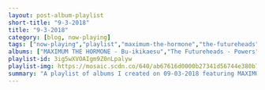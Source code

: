 ```yaml
---
layout: post-album-playlist
short-title: "9-3-2018"
title: "9-3-2018"
category: [blog, now-playing]
tags: ["now-playing","playlist","maximum-the-hormone","the-futureheads","pure-x","sturgill-simpson","converge","real-friends","chuck-berry","kid-dynamite","various-artists","real-friends"]
albums: ["MAXIMUM THE HORMONE - Bu-ikikaesu","The Futureheads - Powers","Pure X - Angel","Sturgill Simpson - Metamodern Sounds in Country Music","Converge - Beautiful Ruin","Real Friends - Composure","Chuck Berry - Have Mercy - His Complete Chess Recordings 1969 - 1974","Kid Dynamite - Shorter, Faster, Louder","Various Artists - VOID","Real Friends - Even More Acoustic Songs"]
playlist-id: 3ig5wXVOAIgm9Z0nLpalyw
playlist-img: https://mosaic.scdn.co/640/ab67616d0000b27341d56744e380b7c61d6ef925ab67616d0000b2738898371311ca97e7fe674afbab67616d0000b2738bfd04101fb8644f33acba3bab67616d0000b273ce7b647fbb4e137ba39ad271
summary: "A playlist of albums I created on 09-03-2018 featuring MAXIMUM THE HORMONE, The Futureheads, Pure X, Sturgill Simpson, Converge, Real Friends, Chuck Berry, Kid Dynamite, Various Artists, and Real Friends"
---
```

